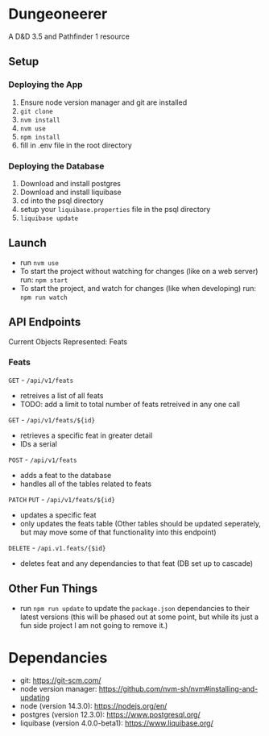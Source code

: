 # Dungeoneerer
A D&amp;D 3.5 and Pathfinder 1 resource

## Setup

### Deploying the App
1. Ensure node version manager and git are installed
2. ```git clone```
3. ```nvm install```
4. ```nvm use```
5. ```npm install```
6. fill in .env file in the root directory

### Deploying the Database 
1. Download and install postgres
2. Download and install liquibase
3. cd into the psql directory 
4. setup your `liquibase.properties` file in the psql directory
5. ```liquibase update```

## Launch
- run ```nvm use```
- To start the project without watching for changes (like on a web server) run: ```npm start```
- To start the project, and watch for changes (like when developing) run: ```npm run watch```

## API Endpoints

Current Objects Represented:
Feats

### Feats
`GET` - `/api/v1/feats`
- retreives a list of all feats
- TODO: add a limit to total number of feats retreived in any one call

`GET` - `/api/v1/feats/${id}`
- retrieves a specific feat in greater detail
- IDs a serial 

`POST` - `/api/v1/feats`
- adds a feat to the database
- handles all of the tables related to feats

`PATCH`
`PUT` - `/api/v1/feats/${id}`
- updates a specific feat
- only updates the feats table (Other tables should be updated seperately, but may move some of that functionality into this endpoint)

`DELETE` - `/api.v1.feats/{$id}`
- deletes feat and any dependancies to that feat (DB set up to cascade)


## Other Fun Things
- run ```npm run update``` to update the `package.json` dependancies to their latest versions (this will be phased out at some point, but while its just a fun side project I am not going to remove it.) 

# Dependancies 
- git: https://git-scm.com/
- node version manager: https://github.com/nvm-sh/nvm#installing-and-updating
- node (version 14.3.0): https://nodejs.org/en/
- postgres (version 12.3.0): https://www.postgresql.org/
- liquibase (version 4.0.0-beta1): https://www.liquibase.org/
